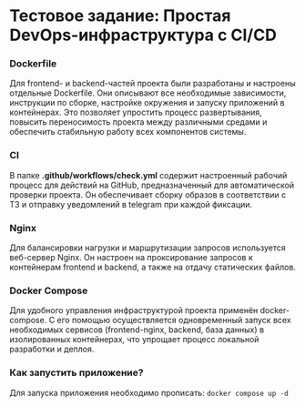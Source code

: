 # Тестовое задание: Простая DevOps-инфраструктура с CI/CD

### Dockerfile
Для frontend- и backend-частей проекта были разработаны и настроены отдельные Dockerfile. Они описывают все необходимые зависимости, инструкции по сборке, настройке окружения и запуску приложений в контейнерах. Это позволяет упростить процесс развертывания, повысить переносимость проекта между различными средами и обеспечить стабильную работу всех компонентов системы.

### CI
В папке **.github/workflows/check.yml** содержит настроенный рабочий процесс для действий на GitHub, предназначенный для автоматической проверки проекта. Он обеспечивает сборку образов в соответствии с ТЗ и отправку уведомлений в telegram при каждой фиксации.

### Nginx
Для балансировки нагрузки и маршрутизации запросов используется веб-сервер Nginx. Он настроен на проксирование запросов к контейнерам frontend и backend, а также на отдачу статических файлов.

### Docker Compose
Для удобного управления инфраструктурой проекта применён docker-compose. С его помощью осуществляется одновременный запуск всех необходимых сервисов (frontend-nginx, backend, база данных) в изолированных контейнерах, что упрощает процесс локальной разработки и деплоя.

### Как запустить приложение?
Для запуска приложения необходимо прописать:
`docker compose up -d`